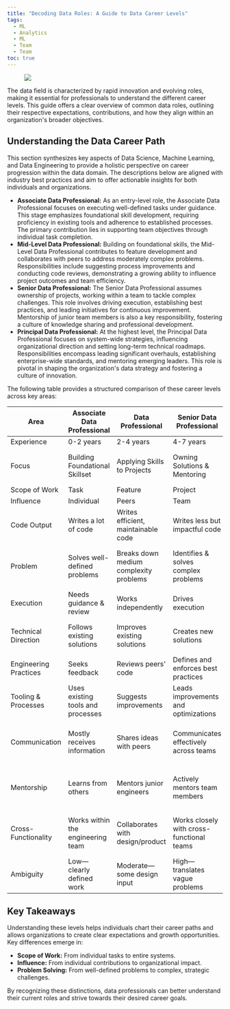 ```yaml
---
title: "Decoding Data Roles: A Guide to Data Career Levels"
tags:
  - ML
  - Analytics
  - ML
  - Team
  - Team
toc: true
---
```

<figure>
	<a href=""><img src="https://images.pexels.com/photos/776655/pexels-photo-776655.jpeg"></a>
</figure>

The data field is characterized by rapid innovation and evolving roles, making it essential for professionals to understand the different career levels. This guide offers a clear overview of common data roles, outlining their respective expectations, contributions, and how they align within an organization's broader objectives.

## Understanding the Data Career Path

This section synthesizes key aspects of Data Science, Machine Learning, and Data Engineering to provide a holistic perspective on career progression within the data domain. The descriptions below are aligned with industry best practices and aim to offer actionable insights for both individuals and organizations.

*   **Associate Data Professional:** As an entry-level role, the Associate Data Professional focuses on executing well-defined tasks under guidance. This stage emphasizes foundational skill development, requiring proficiency in existing tools and adherence to established processes. The primary contribution lies in supporting team objectives through individual task completion.
*   **Mid-Level Data Professional:** Building on foundational skills, the Mid-Level Data Professional contributes to feature development and collaborates with peers to address moderately complex problems. Responsibilities include suggesting process improvements and conducting code reviews, demonstrating a growing ability to influence project outcomes and team efficiency.
*   **Senior Data Professional:** The Senior Data Professional assumes ownership of projects, working within a team to tackle complex challenges. This role involves driving execution, establishing best practices, and leading initiatives for continuous improvement. Mentorship of junior team members is also a key responsibility, fostering a culture of knowledge sharing and professional development.
*   **Principal Data Professional:** At the highest level, the Principal Data Professional focuses on system-wide strategies, influencing organizational direction and setting long-term technical roadmaps. Responsibilities encompass leading significant overhauls, establishing enterprise-wide standards, and mentoring emerging leaders. This role is pivotal in shaping the organization's data strategy and fostering a culture of innovation.

The following table provides a structured comparison of these career levels across key areas:

| Area                  | Associate Data Professional                                                                                                                                                                                                  | Data Professional                                                                                                                                                                              | Senior Data Professional                                                                                                                                                                                          | Principal Data Professional                                                                                                                                                                                                 |
| --------------------- | ------------------------------------------------------------------------------------------------------------------------------------------------------------------------------------------------------------------------- | ---------------------------------------------------------------------------------------------------------------------------------------------------------------------------------------- | ----------------------------------------------------------------------------------------------------------------------------------------------------------------------------------------------------------------- | ------------------------------------------------------------------------------------------------------------------------------------------------------------------------------------------------------------------------- |
| Experience            | 0-2 years                                                                                                                                                                                                                 | 2-4 years                                                                                                                                                                                             | 4-7 years                                                                                                                                                                                               | 8+ years                                                                                                                                                                                                                    |
| Focus                 | Building Foundational Skillset                                                                                                                                                                                            | Applying Skills to Projects                                                                                                                                                                                | Owning Solutions & Mentoring                                                                                                                                                                                          | Leading Implementation & Advocating Best Practices                                                                                                                                                                      |
| Scope of Work         | Task                                                                                                                                                                                                                      | Feature                                                                                                                                                                                                | Project                                                                                                                                                                                             | System                                                                                                                                                                                                                      |
| Influence             | Individual                                                                                                                                                                                                                  | Peers                                                                                                                                                                                                  | Team                                                                                                                                                                                                | Organization                                                                                                                                                                                                                |
| Code Output           | Writes a lot of code                                                                                                                                                                                                      | Writes efficient, maintainable code                                                                                                                                                                     | Writes less but impactful code                                                                                                                                                                                  | Writes minimal but strategic code                                                                                                                                                                                            |
| Problem               | Solves well-defined problems                                                                                                                                                                                              | Breaks down medium complexity problems                                                                                                                                                                   | Identifies & solves complex problems                                                                                                                                                                                | Defines new problems & long-term technical direction                                                                                                                                                                       |
| Execution             | Needs guidance & review                                                                                                                                                                                                   | Works independently                                                                                                                                                                                        | Drives execution                                                                                                                                                                                            | Influences execution across teams                                                                                                                                                                                             |
| Technical Direction   | Follows existing solutions                                                                                                                                                                                                | Improves existing solutions                                                                                                                                                                              | Creates new solutions                                                                                                                                                                                           | Defines architectural patterns and frameworks                                                                                                                                                                                 |
| Engineering Practices | Seeks feedback                                                                                                                                                                                                            | Reviews peers' code                                                                                                                                                                                  | Defines and enforces best practices                                                                                                                                                                              | Sets engineering-wide standards                                                                                                                                                                                           |
| Tooling & Processes   | Uses existing tools and processes                                                                                                                                                                                       | Suggests improvements                                                                                                                                                                                | Leads improvements and optimizations                                                                                                                                                                               | Drives major tooling/process overhauls                                                                                                                                                                                  |
| Communication         | Mostly receives information                                                                                                                                                                                               | Shares ideas with peers                                                                                                                                                                                  | Communicates effectively across teams                                                                                                                                                                               | Works with leadership and cross-functional stakeholders                                                                                                                                                                |
| Mentorship            | Learns from others                                                                                                                                                                                                        | Mentors junior engineers                                                                                                                                                                               | Actively mentors team members                                                                                                                                                                                 | Develops leaders and fosters engineering culture                                                                                                                                                                        |
| Cross-Functionality   | Works within the engineering team                                                                                                                                                                                       | Collaborates with design/product                                                                                                                                                                    | Works closely with cross-functional teams                                                                                                                                                                               | Influences company-wide cross-functional efforts                                                                                                                                                                        |
| Ambiguity             | Low—clearly defined work                                                                                                                                                                                                  | Moderate—some design input                                                                                                                                                                            | High—translates vague problems                                                                                                                                                                                  | Very high—identifies & scopes problems                                                                                                                                                                                  |

## Key Takeaways

Understanding these levels helps individuals chart their career paths and allows organizations to create clear expectations and growth opportunities. Key differences emerge in:

*   **Scope of Work:** From individual tasks to entire systems.
*   **Influence:** From individual contributions to organizational impact.
*   **Problem Solving:** From well-defined problems to complex, strategic challenges.

By recognizing these distinctions, data professionals can better understand their current roles and strive towards their desired career goals.
